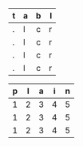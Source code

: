 |t|a|b|l|
|---|:--|:-:|--:|
|.|l|c|r|
|.|l|c|r|
|.|l|c|r|
|.|l|c|r|

|p|l|a|i|n|
|---|---|---|---|---|
|1|2|3|4|5|
|1|2|3|4|5|
|1|2|3|4|5|

